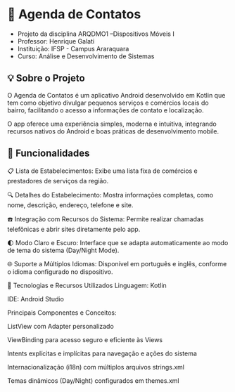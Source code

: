 # 📖 Agenda de Contatos
- Projeto da disciplina ARQDMO1 –Dispositivos Móveis I
- Professor: Henrique Galati
- Instituição: IFSP - Campus Araraquara
- Curso: Análise e Desenvolvimento de Sistemas

## 💡 Sobre o Projeto
O Agenda de Contatos é um aplicativo Android desenvolvido em Kotlin que tem como objetivo divulgar pequenos serviços e comércios locais do bairro, facilitando o acesso a informações de contato e localização.

O app oferece uma experiência simples, moderna e intuitiva, integrando recursos nativos do Android e boas práticas de desenvolvimento mobile.

## 🚀 Funcionalidades
📋 Lista de Estabelecimentos: Exibe uma lista fixa de comércios e prestadores de serviços da região.

🔍 Detalhes do Estabelecimento: Mostra informações completas, como nome, descrição, endereço, telefone e site.

☎️ Integração com Recursos do Sistema: Permite realizar chamadas telefônicas e abrir sites diretamente pelo app.

🌓 Modo Claro e Escuro: Interface que se adapta automaticamente ao modo de tema do sistema (Day/Night Mode).

🌐 Suporte a Múltiplos Idiomas: Disponível em português e inglês, conforme o idioma configurado no dispositivo.

🧩 Tecnologias e Recursos Utilizados
Linguagem: Kotlin

IDE: Android Studio

Principais Componentes e Conceitos:

ListView com Adapter personalizado

ViewBinding para acesso seguro e eficiente às Views

Intents explícitas e implícitas para navegação e ações do sistema

Internacionalização (i18n) com múltiplos arquivos strings.xml

Temas dinâmicos (Day/Night) configurados em themes.xml
